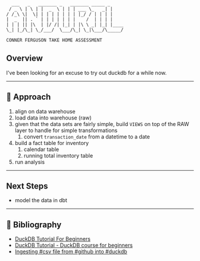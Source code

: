 

```
  ___   _   _______ _   _______ _____ _
 / _ \ | \ | |  _  \ | | | ___ \_   _| |
/ /_\ \|  \| | | | | | | | |_/ / | | | |
|  _  || . ` | | | | | | |    /  | | | |
| | | || |\  | |/ /| |_| | |\ \ _| |_| |____
\_| |_/\_| \_/___/  \___/\_| \_|\___/\_____/

```
`CONNER FERGUSON TAKE HOME ASSESSMENT`

## Overview

I've been looking for an excuse to try out duckdb for a while now.

---

## 🎯 Approach

1. align on data warehouse
1. load data into warehouse (raw)
1. given that the data sets are fairly simple, build `VIEWS` on top of the RAW layer to handle for simple transformations
    1. convert `transaction_date` from a datetime to a date
1. build a fact table for inventory
    1. calendar table
    1. running total inventory table
1. run analysis


---

## Next Steps
- model the data in dbt

---

## :book: Bibliography

- [DuckDB Tutorial For Beginners](https://www.youtube.com/watch?v=ZX5FdqzGT1E)
- [DuckDB Tutorial - DuckDB course for beginners](https://www.youtube.com/watch?v=AjsB6lM2-zw)
- [Ingesting #csv file from #github into #duckdb](https://www.youtube.com/shorts/49p4HyNFniE)